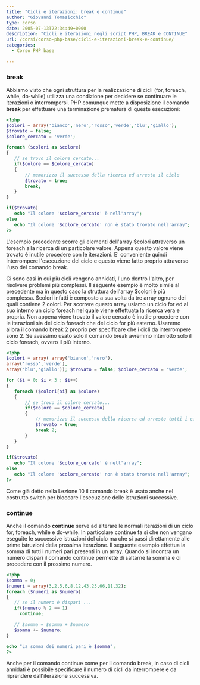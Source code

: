 ```yaml
---
title: "Cicli e iterazioni: break e continue"
author: "Giovanni Tomasicchio"
type: corso
date: 2005-07-13T22:34:49+0000
description: "Cicli e iterazioni negli script PHP, BREAK e CONTINUE"
url: /corsi/corso-php-base/cicli-e-iterazioni-break-e-continue/
categories:
  - Corso PHP base
  
---
```

### break

Abbiamo visto che ogni struttura per la realizzazione di cicli (for, foreach, while, do-while) utilizza una condizione per decidere se continuare le iterazioni o interrompersi. PHP comunque mette a disposizione il comando **break** per effettuare una terminazione prematura di queste esecuzioni:

 ```php
<?php
$colori = array('bianco','nero','rosso','verde','blu','giallo');
$trovato = false;
$colore_cercato = 'verde';

foreach ($colori as $colore)
{
    // se trovo il colore cercato...
    if($colore == $colore_cercato)
    {
        // memorizzo il successo della ricerca ed arresto il ciclo
        $trovato = true;
        break;
    }
}

if($trovato)
    echo "Il colore '$colore_cercato' è nell'array";
else
    echo "Il colore '$colore_cercato' non è stato trovato nell'array";
?>
```

L'esempio precedente scorre gli elementi dell'array $colori attraverso un foreach alla ricerca di un particolare valore. Appena questo valore viene trovato è inutile procedere con le iterazioni. E' conveniente quindi interrompere l'esecuzione del ciclo e questo viene fatto proprio attraverso l'uso del comando break.

Ci sono casi in cui più cicli vengono annidati, l'uno dentro l'altro, per risolvere problemi più complessi. Il seguente esempio è molto simile al precedente ma in questo caso la struttura dell'array $colori è più complessa. $colori infatti è composto a sua volta da tre array ognuno dei quali contiene 2 colori. Per scorrere questo array usiamo un ciclo for ed al suo interno un ciclo foreach nel quale viene effettuata la ricerca vera e propria. Non appena viene trovato il valore cercato è inutile procedere con le iterazioni sia del ciclo foreach che del ciclo for più esterno. Useremo allora il comando break 2 proprio per specificare che i cicli da interrompere sono 2. Se avessimo usato solo il comando break avremmo interrotto solo il ciclo foreach, ovvero il più interno.

 ```php
<?php
$colori = array( array('bianco','nero'),
array('rosso','verde'),
array('blu','giallo')); $trovato = false; $colore_cercato = 'verde';

for ($i = 0; $i < 3 ; $i++)
{
    foreach ($colori[$i] as $colore)
    {
        // se trovo il colore cercato...
        if($colore == $colore_cercato)
        {
            // memorizzo il successo della ricerca ed arresto tutti i cicli
            $trovato = true;
            break 2;
        }
    }
}

if($trovato)
    echo "Il colore '$colore_cercato' è nell'array";
else
    echo "Il colore '$colore_cercato' non è stato trovato nell'array";
?>
```

Come già detto nella Lezione 10 il comando break è usato anche nel costrutto switch per bloccare l'esecuzione delle istruzioni successive.

### continue

Anche il comando **continue** serve ad alterare le normali iterazioni di un ciclo for, foreach, while e do-while. In particolare continue fa si che non vengano eseguite le successive istruzioni del ciclo ma che si passi direttamente alle prime istruzioni della prossima iterazione. Il seguente esempio effettua la somma di tutti i numeri pari presenti in un array. Quando si incontra un numero dispari il comando continue permette di saltarne la somma e di procedere con il prossimo numero.

 ```php
<?php
$somma = 0;
$numeri = array(3,2,5,6,8,12,43,23,66,11,32);
foreach ($numeri as $numero)
{
    // se il numero è dispari ...
    if($numero % 2 == 1)
      continue;

    // $somma = $somma + $numero
    $somma += $numero;
}

echo "La somma dei numeri pari è $somma";
?> 
```

Anche per il comando continue come per il comando break, in caso di cicli annidati è possibile specificare il numero di cicli da interrompere e da riprendere dall'iterazione successiva.